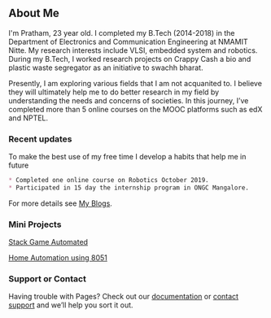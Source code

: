 ## About Me

I'm Pratham, 23 year old. I completed my B.Tech (2014-2018) in the Department of Electronics and Communication Engineering at NMAMIT Nitte. My research interests include VLSI, embedded system and robotics. During my B.Tech, I worked research projects on Crappy Cash a bio and plastic waste segregator as an initiative to swachh bharat.


Presently, I am exploring various fields that I am not acquanited to. I believe they will ultimately help me to do better research in my field by understanding the needs and concerns of societies. In this journey, I’ve completed more than 5 online courses on the MOOC platforms such as edX and NPTEL.

### Recent updates

To make the best use of my free time I develop a habits that help me in future

```markdown
* Completed one online course on Robotics October 2019.
* Participated in 15 day the internship program in ONGC Mangalore.

```

For more details see [My Blogs](https://medium.com/@prathamanchan22).

### Mini Projects
[Stack Game Automated](https://www.youtube.com/watch?v=LYnf7kfyzxw)

[Home Automation using 8051](https://www.youtube.com/watch?v=G0y6h0vqo7w)

### Support or Contact

Having trouble with Pages? Check out our [documentation](https://help.github.com/categories/github-pages-basics/) or [contact support](https://github.com/contact) and we’ll help you sort it out.
